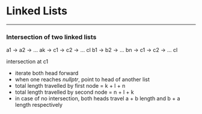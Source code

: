 # Linked Lists
___

### Intersection of two linked lists
a1 -> a2 -> ... ak -> c1 -> c2 -> ... cl
b1 -> b2 -> ... bn -> c1 -> c2 -> ... cl

intersection at c1

- iterate both head forward
- when one reaches _nullptr_, point to head of another list
- total length travelled by first node = k + l  + n
- total length travelled by second node = n + l + k
- in case of no intersection, both heads travel a + b length and b + a length respectively
